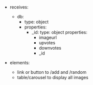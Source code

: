 * receives:
    * db:
      * type: object
      * properties:
         * _id:
            type: object
            properties:
            * imageurl
            * upvotes
            * downvotes
            * _id

* elements: 
    * link or button to /add and /random
    * table/carousel to display all images
